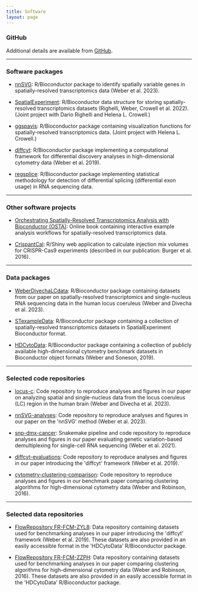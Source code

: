 ```yaml
---
title: Software
layout: page
---
```



### GitHub

Additional details are available from [GitHub](https://github.com/lmweber).


---


### Software packages

- [nnSVG](https://bioconductor.org/packages/nnSVG): R/Bioconductor package to identify spatially variable genes in spatially-resolved transcriptomics data (Weber et al. 2023).

- [SpatialExperiment](https://bioconductor.org/packages/SpatialExperiment): R/Bioconductor data structure for storing spatially-resolved transcriptomics datasets (Righelli, Weber, Crowell et al. 2022). (Joint project with Dario Righelli and Helena L. Crowell.)

- [ggspavis](https://bioconductor.org/packages/ggspavis): R/Bioconductor package containing visualization functions for spatially-resolved transcriptomics data. (Joint project with Helena L. Crowell.)

- [diffcyt](https://bioconductor.org/packages/diffcyt): R/Bioconductor package implementing a computational framework for differential discovery analyses in high-dimensional cytometry data (Weber et al. 2019).

- [regsplice](https://bioconductor.org/packages/regsplice): R/Bioconductor package implementing statistical methodology for detection of differential splicing (differential exon usage) in RNA sequencing data.


---


### Other software projects

- [Orchestrating Spatially-Resolved Transcriptomics Analysis with Bioconductor (OSTA)](https://lmweber.org/OSTA-book/): Online book containing interactive example analysis workflows for spatially-resolved transcriptomics data.

- [CrispantCal](https://lmweber.org/CrispantCal/): R/Shiny web application to calculate injection mix volumes for CRISPR-Cas9 experiments (described in our publication: Burger et al. 2016).


---


### Data packages

- [WeberDivechaLCdata](https://bioconductor.org/packages/WeberDivechaLCdata): R/Bioconductor package containing datasets from our paper on spatially-resolved transcriptomics and single-nucleus RNA sequencing data in the human locus coeruleus (Weber and Divecha et al. 2023).

- [STexampleData](https://bioconductor.org/packages/STexampleData): R/Bioconductor package containing a collection of spatially-resolved transcriptomics datasets in SpatialExperiment Bioconductor format.

- [HDCytoData](https://bioconductor.org/packages/HDCytoData): R/Bioconductor package containing a collection of publicly available high-dimensional cytometry benchmark datasets in Bioconductor object formats (Weber and Soneson, 2019).


---


### Selected code repositories

- [locus-c](https://github.com/lmweber/locus-c/): Code repository to reproduce analyses and figures in our paper on analyzing spatial and single-nucleus data from the locus coeruleus (LC) region in the human brain (Weber and Divecha et al. 2023).

- [nnSVG-analyses](https://github.com/lmweber/nnSVG-analyses): Code repository to reproduce analyses and figures in our paper on the 'nnSVG' method (Weber et al. 2023).

- [snp-dmx-cancer](https://github.com/lmweber/snp-dmx-cancer): Snakemake pipeline and code repository to reproduce analyses and figures in our paper evaluating genetic variation-based demultiplexing for single-cell RNA sequencing (Weber et al. 2021).

- [diffcyt-evaluations](https://github.com/lmweber/diffcyt-evaluations): Code repository to reproduce analyses and figures in our paper introducing the 'diffcyt' framework (Weber et al. 2019).

- [cytometry-clustering-comparison](https://github.com/lmweber/cytometry-clustering-comparison): Code repository to reproduce analyses and figures in our benchmark paper comparing clustering algorithms for high-dimensional cytometry data (Weber and Robinson, 2016).


---


### Selected data repositories

- [FlowRepository FR-FCM-ZYL8](http://flowrepository.org/id/FR-FCM-ZYL8): Data repository containing datasets used for benchmarking analyses in our paper introducing the 'diffcyt' framework (Weber et al. 2019). These datasets are also provided in an easily accessible format in the 'HDCytoData' R/Bioconductor package.

- [FlowRepository FR-FCM-ZZPH](http://flowrepository.org/id/FR-FCM-ZZPH): Data repository containing datasets used for benchmarking analyses in our paper comparing clustering algorithms for high-dimensional cytometry data (Weber and Robinson, 2016). These datasets are also provided in an easily accessible format in the 'HDCytoData' R/Bioconductor package.

